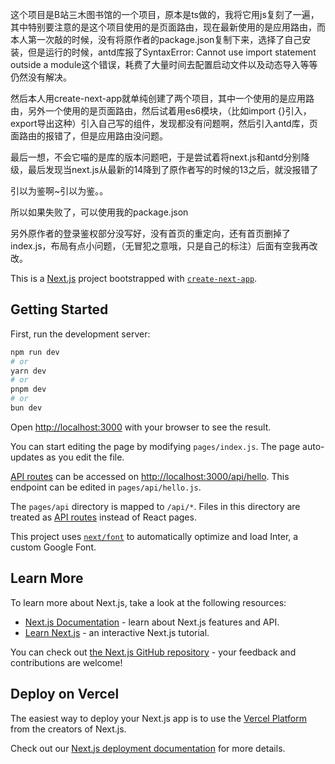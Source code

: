 这个项目是B站三木图书馆的一个项目，原本是ts做的，我将它用js复刻了一遍，其中特别要注意的是这个项目使用的是页面路由，现在最新使用的是应用路由，而本人第一次敲的时候，没有将原作者的package.json复制下来，选择了自己安装，但是运行的时候，antd库报了SyntaxError: Cannot use import statement outside a module这个错误，耗费了大量时间去配置启动文件以及动态导入等等仍然没有解决。

然后本人用create-next-app就单纯创建了两个项目，其中一个使用的是应用路由，另外一个使用的是页面路由，然后试着用es6模块，（比如import {}引入，export导出这种）引入自己写的组件，发现都没有问题啊，然后引入antd库，页面路由的报错了，但是应用路由没问题。

最后一想，不会它喵的是库的版本问题吧，于是尝试着将next.js和antd分别降级，最后发现当next.js从最新的14降到了原作者写的时候的13之后，就没报错了

引以为鉴啊~引以为鉴。。

所以如果失败了，可以使用我的package.json

另外原作者的登录鉴权部分没写好，没有首页的重定向，还有首页删掉了index.js，布局有点小问题，（无冒犯之意哦，只是自己的标注）后面有空我再改改。

This is a [Next.js](https://nextjs.org/) project bootstrapped with [`create-next-app`](https://github.com/vercel/next.js/tree/canary/packages/create-next-app).

## Getting Started

First, run the development server:

```bash
npm run dev
# or
yarn dev
# or
pnpm dev
# or
bun dev
```

Open [http://localhost:3000](http://localhost:3000) with your browser to see the result.

You can start editing the page by modifying `pages/index.js`. The page auto-updates as you edit the file.

[API routes](https://nextjs.org/docs/api-routes/introduction) can be accessed on [http://localhost:3000/api/hello](http://localhost:3000/api/hello). This endpoint can be edited in `pages/api/hello.js`.

The `pages/api` directory is mapped to `/api/*`. Files in this directory are treated as [API routes](https://nextjs.org/docs/api-routes/introduction) instead of React pages.

This project uses [`next/font`](https://nextjs.org/docs/basic-features/font-optimization) to automatically optimize and load Inter, a custom Google Font.

## Learn More

To learn more about Next.js, take a look at the following resources:

- [Next.js Documentation](https://nextjs.org/docs) - learn about Next.js features and API.
- [Learn Next.js](https://nextjs.org/learn) - an interactive Next.js tutorial.

You can check out [the Next.js GitHub repository](https://github.com/vercel/next.js/) - your feedback and contributions are welcome!

## Deploy on Vercel

The easiest way to deploy your Next.js app is to use the [Vercel Platform](https://vercel.com/new?utm_medium=default-template&filter=next.js&utm_source=create-next-app&utm_campaign=create-next-app-readme) from the creators of Next.js.

Check out our [Next.js deployment documentation](https://nextjs.org/docs/deployment) for more details.
